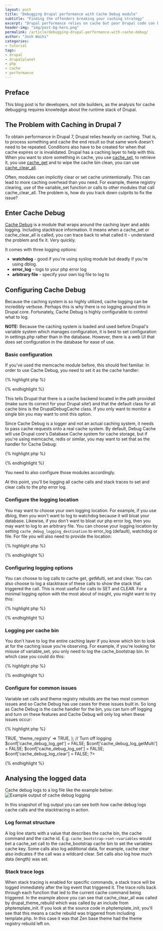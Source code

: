 ```yaml
---
layout: post
title: "Debugging Drupal performance with Cache Debug module"
subtitle: "Finding the offenders breaking your caching strategy"
excerpt: "Drupal performance relies on cache but poor Drupal code can break your caching system without you knowing about it!"
header-img: "img/post-bg-hero.png"
permalink: /article/debugging-drupal-performance-with-cache-debug/
author: "Josh Waihi"
categories:
- tutorial
tags:
- drupal
- drupalplanet
- php
- cache
- performance
---
```

## Preface
This blog post is for developers, not site builders, as the analysis for cache debugging requires knowledge about the runtime stack of Drupal.

## The Problem with Caching in Drupal 7
To obtain performance in Drupal 7, Drupal relies heavily on caching. That is, to process something and cache the end result so that same work doesn't need to be repeated. Conditions also have to be created for when that cache expires or is invalidated.
Drupal has a caching layer to help with this. When you want to store something in cache, you use [cache_set](https://api.drupal.org/api/drupal/includes%21cache.inc/function/cache_set/7), to retrieve it, you use [cache_get](https://api.drupal.org/api/drupal/includes%21cache.inc/function/cache_get/7) and to wipe the cache bin clean, you can use [cache_clear_all](https://api.drupal.org/api/drupal/includes%21cache.inc/function/cache_clear_all/7).

Often, modules can implicitly clear or set cache unintentionally. This can lead to more caching overhead than you need. For example, theme registry clearing, use of the variable_set function or calls to other modules that call cache_clear_all. The problem is, how do you track down culprits to fix the issue?

## Enter Cache Debug

[Cache Debug](https://www.drupal.org/project/cache_debug) is a module that wraps around the caching layer and adds logging. Including stacktrace information. It means when a cache_set or cache_clear_all is called, you can trace back to what called it - understand the problem and fix it. Very quickly.

It comes with three logging options:

* **watchdog** - good if you're using syslog module but deadly if you're using dblog.
* **error_log** - logs to your php error log
* **arbitrary file** - specify your own log file to log to

## Configuring Cache Debug
Because the caching system is so highly utilized, cache logging can be incredibly verbose. Perhaps this is why there is no logging around this in Drupal core. Fortunately, Cache Debug is highly configurable to control what to log.

**NOTE:** Because the caching system is loaded and used before Drupal's variable system which manages configuration, it is best to set configuration in settings.php rather than in the database. However, there is a web UI that does set configuration in the database for ease of use.

### Basic configuration
If you've used the memcache module before, this should feel familiar. In order to use Cache Debug, you need to set it as the cache handler:

{% highlight php %}
<?php
$conf['cache_backends'][] = 'sites/all/modules/cache_debug/cache_debug.inc';
$conf['cache_default_class'] = 'DrupalDebugCache';
?>
{% endhighlight %}

This tells Drupal that there is a cache backend located in the path provided (make sure its correct for your Drupal site!) and that the default class for all cache bins is the DrupalDebugCache class. If you only want to monitor a single bin you may want to omit this option.

Since Cache Debug is a logger and not an actual caching system, it needs to pass cache requests onto a real cache system. By default, Debug Cache will use Drupal core's Database Cache system for cache storage, but if you're using memcache, redis or similar, you may want to set that as the handler for Cache Debug:

{% highlight php %}
<?php
$conf['cache_debug_class'] = 'MemCacheDrupal';
$conf['cache_cache_debug_form'] = 'DrupalDatabaseCache';
?>
{% endhighlight %}

You need to also configure those modules accordingly.

At this point, you'll be logging all cache calls and stack traces to set and clear calls to the php error log.

### Configure the logging location

You may want to choose your own logging location. For example, if you use dblog, then you won't want to log to watchdog because it will bloat your database. Likewise, if you don't want to bloat  our php error log, then you may want to log to an arbitrary file. You can choose your logging location by setting `cache_debug_logging_destination` to error_log (default), watchdog or file. For file you will also need to provide the location:

{% highlight php %}
<?php
$conf['cache_debug_logging_destination'] = 'file';
$conf['cache_debug_log_filepath'] = '/tmp/cachedebug.log';
?>
{% endhighlight %}

### Configuring logging options

You can choose to log calls to cache get, getMulti, set and clear. You can also choose to log a stacktrace of these calls to show the stack that triggered the call. This is most useful for calls to SET and CLEAR. For a minimal logging option with the most about of insight, you might want to try this:

{% highlight php %}
<?php
$conf['cache_debug_log_get'] = FALSE;
$conf['cache_debug_log_getMulti'] = FALSE;
$conf['cache_debug_log_set'] = TRUE;
$conf['cache_debug_log_clear'] = TRUE;
$conf['cache_debug_stacktrace_set'] = TRUE;
$conf['cache_debug_stacktrace_clear'] = TRUE;
?>
{% endhighlight %}

### Logging per cache bin

You don't have to log the entire caching layer if you know which bin to look at for the caching issue you're observing. For example, if you're looking for misuse of variable_set, you only need to log the cache_bootstrap bin. In which case you could do this:

{% highlight php %}
<?php
# Do not log to all cache bins so ensure this line is removed (from above):
# $conf['cache_default_class'] = 'DrupalDebugCache';
$conf['cache_bootstrap_class'] = 'DrupalDebugCache';
?>
{% endhighlight %}

### Configure for common issues
Variable set calls and theme registry rebuilds are the two most common issues and so Cache Debug has use cases for these issues built in. So long as Cache Debug is the cache handler for the bin, you can turn off logging and turn on these features and Cache Debug will only log when these issues occur:

{% highlight php %}
<?php
$conf['cache_default_class'] = 'DrupalDebugCache';
$conf['cache_debug_common_settings'] = array(
  'variables' => TRUE,
  'theme_registry' => TRUE,
);
// Turn off logging
$conf['cache_debug_log_get'] = FALSE;
$conf['cache_debug_log_getMulti'] = FALSE;
$conf['cache_debug_log_set'] = FALSE;
$conf['cache_debug_log_clear'] = FALSE;
?>
{% endhighlight %}

## Analysing the logged data

Cache debug logs to a log file like the example below:
<img src="{{ site.url }}/img/cache-debug/cache_debug-example.png" alt="Example output of cache debug logging" class="img-responsive img-thumbnail" />

In this snapshot of log output you can see both how cache debug logs cache calls and the stacktracing in action.

### Log format structure
A log line starts with a value that describes the cache bin, the cache command and the cache id. E.g. `cache_bootstrap->set->variables` would bet a cache_set call to the cache_bootstrap cache bin to set the variables cache key.
Some calls also log additional data, for example, cache clear also indicates if the call was a wildcard clear. Set calls also log how much data (length) was set.

### Stack trace logs
When stack tracing is enabled for specific commands, a stack trace will be logged immediately after the log event that triggered it. The trace rolls back through each function that led to the current cache command being triggered. In the example above you can see that cache_clear_all was called by drupal_theme_rebuild which was called by an include from phptemplate_init. If you look at the source code in phptemplate_init, you'll see that this means a cache rebuild was triggered from including template.php. In this case it was that Zen base theme had the theme registry rebuild left on.

